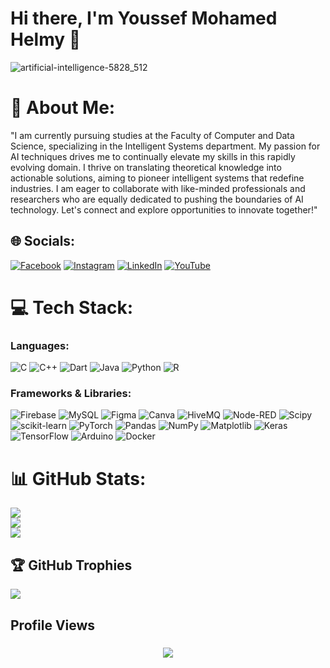 # Hi there, I'm Youssef Mohamed Helmy 👋
![artificial-intelligence-5828_512](https://github.com/user-attachments/assets/ae5b98d8-b94d-4fd4-be5e-187c546d5394)


# 💫 About Me:
"I am currently pursuing studies at the Faculty of Computer and Data Science, specializing in the Intelligent Systems department. My passion for AI techniques drives me to continually elevate my skills in this rapidly evolving domain. I thrive on translating theoretical knowledge into actionable solutions, aiming to pioneer intelligent systems that redefine industries. I am eager to collaborate with like-minded professionals and researchers who are equally dedicated to pushing the boundaries of AI technology. Let's connect and explore opportunities to innovate together!"


## 🌐 Socials:
[![Facebook](https://img.shields.io/badge/Facebook-%231877F2.svg?logo=Facebook&logoColor=white)](https://www.facebook.com/youssef.helmy.7524) 
[![Instagram](https://img.shields.io/badge/Instagram-%23E4405F.svg?logo=Instagram&logoColor=white)](https://www.instagram.com/youssefhelmy013/) 
[![LinkedIn](https://img.shields.io/badge/LinkedIn-%230077B5.svg?logo=linkedin&logoColor=white)](https://www.linkedin.com/in/youssefhelmyegy/) 
[![YouTube](https://img.shields.io/badge/YouTube-%23FF0000.svg?logo=YouTube&logoColor=white)](https://www.youtube.com/@YoussefHelmy-AIT) 

# 💻 Tech Stack:

### Languages:
![C](https://img.shields.io/badge/c-%2300599C.svg?style=for-the-badge&logo=c&logoColor=white) 
![C++](https://img.shields.io/badge/c++-%2300599C.svg?style=for-the-badge&logo=c%2B%2B&logoColor=white) 
![Dart](https://img.shields.io/badge/dart-%230175C2.svg?style=for-the-badge&logo=dart&logoColor=white) 
![Java](https://img.shields.io/badge/java-%23ED8B00.svg?style=for-the-badge&logo=openjdk&logoColor=white) 
![Python](https://img.shields.io/badge/python-3670A0?style=for-the-badge&logo=python&logoColor=ffdd54) 
![R](https://img.shields.io/badge/r-%23276DC3.svg?style=for-the-badge&logo=r&logoColor=white)

### Frameworks & Libraries:
![Firebase](https://img.shields.io/badge/firebase-%23039BE5.svg?style=for-the-badge&logo=firebase) 
![MySQL](https://img.shields.io/badge/mysql-4479A1.svg?style=for-the-badge&logo=mysql&logoColor=white) 
![Figma](https://img.shields.io/badge/figma-%23F24E1E.svg?style=for-the-badge&logo=figma&logoColor=white) 
![Canva](https://img.shields.io/badge/Canva-%2300C4CC.svg?style=for-the-badge&logo=Canva&logoColor=white) 
![HiveMQ](https://img.shields.io/badge/HiveMQ-%23FFCB0A.svg?style=for-the-badge&logo=HiveMQ&logoColor=white) 
![Node-RED](https://img.shields.io/badge/Node--RED-%238F0000.svg?style=for-the-badge&logo=Node-RED&logoColor=white) 
![Scipy](https://img.shields.io/badge/SciPy-%230C55A5.svg?style=for-the-badge&logo=scipy&logoColor=%white) 
![scikit-learn](https://img.shields.io/badge/scikit--learn-%23F7931E.svg?style=for-the-badge&logo=scikit-learn&logoColor=white) 
![PyTorch](https://img.shields.io/badge/PyTorch-%23EE4C2C.svg?style=for-the-badge&logo=PyTorch&logoColor=white) 
![Pandas](https://img.shields.io/badge/pandas-%23150458.svg?style=for-the-badge&logo=pandas&logoColor=white) 
![NumPy](https://img.shields.io/badge/numpy-%23013243.svg?style=for-the-badge&logo=numpy&logoColor=white) 
![Matplotlib](https://img.shields.io/badge/Matplotlib-%23ffffff.svg?style=for-the-badge&logo=Matplotlib&logoColor=black) 
![Keras](https://img.shields.io/badge/Keras-%23D00000.svg?style=for-the-badge&logo=Keras&logoColor=white) 
![TensorFlow](https://img.shields.io/badge/TensorFlow-%23FF6F00.svg?style=for-the-badge&logo=TensorFlow&logoColor=white) 
![Arduino](https://img.shields.io/badge/-Arduino-00979D?style=for-the-badge&logo=Arduino&logoColor=white) 
![Docker](https://img.shields.io/badge/docker-%230db7ed.svg?style=for-the-badge&logo=docker&logoColor=white)

# 📊 GitHub Stats:
![](https://github-readme-stats.vercel.app/api?username=YoussefMoHlemyAlpha&theme=gruvbox_light&hide_border=false&include_all_commits=false&count_private=true)<br/>
![](https://github-readme-streak-stats.herokuapp.com/?user=YoussefMoHlemyAlpha&theme=gruvbox_light&hide_border=false)<br/>
![](https://github-readme-stats.vercel.app/api/top-langs/?username=YoussefMoHlemyAlpha&theme=gruvbox_light&hide_border=false&include_all_commits=false&count_private=true&layout=compact)

## 🏆 GitHub Trophies
![](https://github-profile-trophy.vercel.app/?username=YoussefMoHlemyAlpha&theme=gruvbox&no-frame=false&no-bg=false&margin-w=4)



###

<h2 align="left">Profile Views</h2>

###

<div align="center">
  <img src="https://profile-counter.glitch.me/YoussefMoHlemyAlpha/count.svg?"  />
</div>

###



